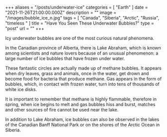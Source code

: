 +++
aliases = "/posts/underwater-ice"
categories = [ "Earth" ]
date = "2021-11-26T21:00:00.000Z"
description = ""
image = "/images/bubble_ice_n.jpg"
tags = [ "Canada", "Siberia", "Arctic", "Russia", "timeless " ]
title = "Have You Seen These Underwater Bubbles?"
type = "post"
url = ""
+++


Icy underwater bubbles are one of the most curious natural phenomena.

In the Canadian province of Alberta, there is Lake Abraham, which is known among scientists and nature lovers because of an unusual phenomenon: a large number of ice bubbles that have frozen under water.

These fantastic circles are actually made up of methane bubbles. It appears when dry leaves, grass and animals, once in the water, get drown and become food for bacteria that produce methane. Gas appears in the form of bubbles, which, in contact with frozen water, turn into tens of thousands of white ice disks.

It is important to remember that methane is highly flammable, therefore in spring, when ice begins to melt and gas bubbles hiss and burst, matches and other sources of fire cannot be used near the lake.

In addition to Lake Abraham, ice bubbles can also be observed in the lakes of the Canadian Banff National Park or on the shores of the Arctic Ocean in Siberia.
